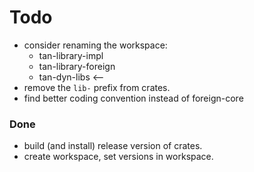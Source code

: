 # Todo

- consider renaming the workspace:
  - tan-library-impl
  - tan-library-foreign
  - tan-dyn-libs <--
- remove the `lib-` prefix from crates.
- find better coding convention instead of foreign-core

### Done

- build (and install) release version of crates.
- create workspace, set versions in workspace.
